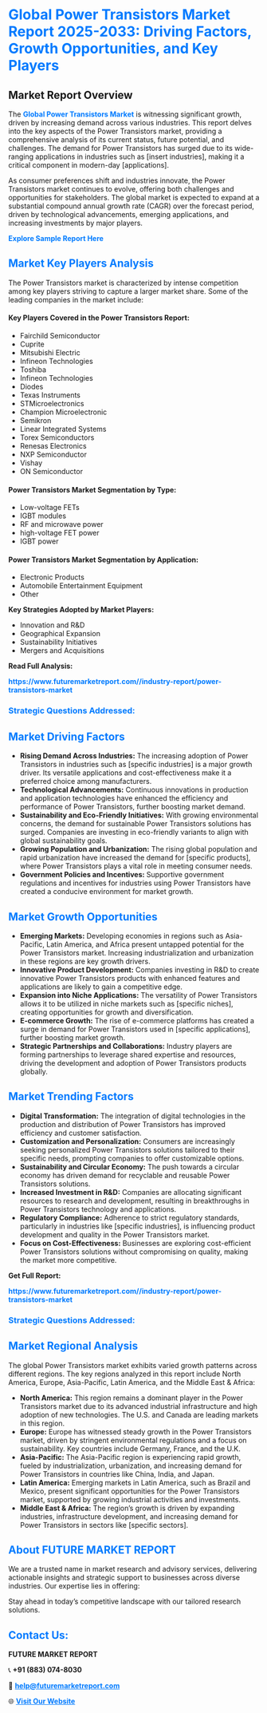 <h1 style="color: #007BFF;">Global Power Transistors Market Report 2025-2033: Driving Factors, Growth Opportunities, and Key Players</h1>

<section id="overview">
<h2>Market Report Overview</h2>
<p>The <a href="https://www.futuremarketreport.com//industry-report/power-transistors-market" style="color: #007BFF; text-decoration: none;"><strong>Global Power Transistors Market</strong></a> is witnessing significant growth, driven by increasing demand across various industries. This report delves into the key aspects of the Power Transistors market, providing a comprehensive analysis of its current status, future potential, and challenges. The demand for Power Transistors has surged due to its wide-ranging applications in industries such as [insert industries], making it a critical component in modern-day [applications].</p>
<p>As consumer preferences shift and industries innovate, the Power Transistors market continues to evolve, offering both challenges and opportunities for stakeholders. The global market is expected to expand at a substantial compound annual growth rate (CAGR) over the forecast period, driven by technological advancements, emerging applications, and increasing investments by major players.</p>
</section>

<section id="overview">
<p><a href="https://www.futuremarketreport.com//request-sample/reportId=76161" style="color: #007BFF; text-decoration: none;"><strong>Explore Sample Report Here</strong></a></p>
</section>

<section id="key-players">
<h2 style="color: #007BFF;">Market Key Players Analysis</h2>
<p>The Power Transistors market is characterized by intense competition among key players striving to capture a larger market share. Some of the leading companies in the market include:</p>
<h4>Key Players Covered in the Power Transistors Report:</h4>
<ul><li>Fairchild Semiconductor</li><li>Cuprite</li><li>Mitsubishi Electric</li><li>Infineon Technologies</li><li>Toshiba</li><li>Infineon Technologies</li><li>Diodes</li><li>Texas Instruments</li><li>STMicroelectronics</li><li>Champion Microelectronic</li><li>Semikron</li><li>Linear Integrated Systems</li><li>Torex Semiconductors</li><li>Renesas Electronics</li><li>NXP Semiconductor</li><li>Vishay</li><li>ON Semiconductor</li></ul>
<h4>Power Transistors Market Segmentation by Type:</h4>
<ul><li>Low-voltage FETs</li><li>IGBT modules</li><li>RF and microwave power</li><li>high-voltage FET power</li><li>IGBT power</li></ul>

<h4>Power Transistors Market Segmentation by Application:</h4>
<ul><li>Electronic Products</li><li>Automobile Entertainment Equipment</li><li>Other</li></ul>
<p><strong>Key Strategies Adopted by Market Players:</strong></p>
<ul>
<li>Innovation and R&D</li>
<li>Geographical Expansion</li>
<li>Sustainability Initiatives</li>
<li>Mergers and Acquisitions</li>
</ul>
</section>

<section>
<p><strong>Read Full Analysis: </strong></p><a href="https://www.futuremarketreport.com//industry-report/power-transistors-market" style="color: #007BFF; text-decoration: none;"><strong>https://www.futuremarketreport.com//industry-report/power-transistors-market</strong></a>
<h3 style="color: #007BFF;">Strategic Questions Addressed:</h3>
</section>

<section id="driving-factors">
<h2 style="color: #007BFF;">Market Driving Factors</h2>
<ul>
<li><strong>Rising Demand Across Industries:</strong> The increasing adoption of Power Transistors in industries such as [specific industries] is a major growth driver. Its versatile applications and cost-effectiveness make it a preferred choice among manufacturers.</li>
<li><strong>Technological Advancements:</strong> Continuous innovations in production and application technologies have enhanced the efficiency and performance of Power Transistors, further boosting market demand.</li>
<li><strong>Sustainability and Eco-Friendly Initiatives:</strong> With growing environmental concerns, the demand for sustainable Power Transistors solutions has surged. Companies are investing in eco-friendly variants to align with global sustainability goals.</li>
<li><strong>Growing Population and Urbanization:</strong> The rising global population and rapid urbanization have increased the demand for [specific products], where Power Transistors plays a vital role in meeting consumer needs.</li>
<li><strong>Government Policies and Incentives:</strong> Supportive government regulations and incentives for industries using Power Transistors have created a conducive environment for market growth.</li>
</ul>
</section>

<section id="growth-opportunities">
<h2 style="color: #007BFF;">Market Growth Opportunities</h2>
<ul>
<li><strong>Emerging Markets:</strong> Developing economies in regions such as Asia-Pacific, Latin America, and Africa present untapped potential for the Power Transistors market. Increasing industrialization and urbanization in these regions are key growth drivers.</li>
<li><strong>Innovative Product Development:</strong> Companies investing in R&D to create innovative Power Transistors products with enhanced features and applications are likely to gain a competitive edge.</li>
<li><strong>Expansion into Niche Applications:</strong> The versatility of Power Transistors allows it to be utilized in niche markets such as [specific niches], creating opportunities for growth and diversification.</li>
<li><strong>E-commerce Growth:</strong> The rise of e-commerce platforms has created a surge in demand for Power Transistors used in [specific applications], further boosting market growth.</li>
<li><strong>Strategic Partnerships and Collaborations:</strong> Industry players are forming partnerships to leverage shared expertise and resources, driving the development and adoption of Power Transistors products globally.</li>
</ul>
</section>

<section id="trending-factors">
<h2 style="color: #007BFF;">Market Trending Factors</h2>
<ul>
<li><strong>Digital Transformation:</strong> The integration of digital technologies in the production and distribution of Power Transistors has improved efficiency and customer satisfaction.</li>
<li><strong>Customization and Personalization:</strong> Consumers are increasingly seeking personalized Power Transistors solutions tailored to their specific needs, prompting companies to offer customizable options.</li>
<li><strong>Sustainability and Circular Economy:</strong> The push towards a circular economy has driven demand for recyclable and reusable Power Transistors solutions.</li>
<li><strong>Increased Investment in R&D:</strong> Companies are allocating significant resources to research and development, resulting in breakthroughs in Power Transistors technology and applications.</li>
<li><strong>Regulatory Compliance:</strong> Adherence to strict regulatory standards, particularly in industries like [specific industries], is influencing product development and quality in the Power Transistors market.</li>
<li><strong>Focus on Cost-Effectiveness:</strong> Businesses are exploring cost-efficient Power Transistors solutions without compromising on quality, making the market more competitive.</li>
</ul>
</section>

<section>
<p><strong>Get Full Report: </strong></p><a href="https://www.futuremarketreport.com//industry-report/power-transistors-market" style="color: #007BFF; text-decoration: none;"><strong>https://www.futuremarketreport.com//industry-report/power-transistors-market</strong></a>
<h3 style="color: #007BFF;">Strategic Questions Addressed:</h3>
</section>


<section id="regional-analysis">
<h2 style="color: #007BFF;">Market Regional Analysis</h2>
<p>The global Power Transistors market exhibits varied growth patterns across different regions. The key regions analyzed in this report include North America, Europe, Asia-Pacific, Latin America, and the Middle East & Africa:</p>
<ul>
<li><strong>North America:</strong> This region remains a dominant player in the Power Transistors market due to its advanced industrial infrastructure and high adoption of new technologies. The U.S. and Canada are leading markets in this region.</li>
<li><strong>Europe:</strong> Europe has witnessed steady growth in the Power Transistors market, driven by stringent environmental regulations and a focus on sustainability. Key countries include Germany, France, and the U.K.</li>
<li><strong>Asia-Pacific:</strong> The Asia-Pacific region is experiencing rapid growth, fueled by industrialization, urbanization, and increasing demand for Power Transistors in countries like China, India, and Japan.</li>
<li><strong>Latin America:</strong> Emerging markets in Latin America, such as Brazil and Mexico, present significant opportunities for the Power Transistors market, supported by growing industrial activities and investments.</li>
<li><strong>Middle East & Africa:</strong> The region’s growth is driven by expanding industries, infrastructure development, and increasing demand for Power Transistors in sectors like [specific sectors].</li>
</ul>
</section>

<footer>
<h2 style="color: #007BFF;">About FUTURE MARKET REPORT</h2>
<p>We are a trusted name in market research and advisory services, delivering actionable insights and strategic support to businesses across diverse industries. Our expertise lies in offering:</p>

<p>Stay ahead in today’s competitive landscape with our tailored research solutions.</p>

<h2 style="color: #007BFF;">Contact Us:</h2>
<p><strong>FUTURE MARKET REPORT</strong></p>
<p>📞 <strong>+91 (883) 074-8030</strong></p>
<p>📧 <strong><a href="mailto:help@futuremarketreport.com" style="color: #007BFF;">help@futuremarketreport.com</a></strong></p>
<p>🌐 <strong><a href="https://www.futuremarketreport.com/" style="color: #007BFF;">Visit Our Website</a></strong></p>
</footer>